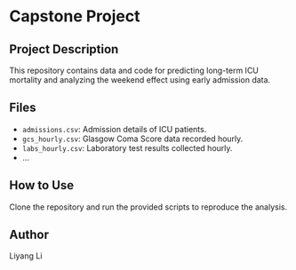 # Capstone Project

## Project Description
This repository contains data and code for predicting long-term ICU mortality and analyzing the weekend effect using early admission data.

## Files
- `admissions.csv`: Admission details of ICU patients.
- `gcs_hourly.csv`: Glasgow Coma Score data recorded hourly.
- `labs_hourly.csv`: Laboratory test results collected hourly.
- ...

## How to Use
Clone the repository and run the provided scripts to reproduce the analysis.

## Author
Liyang Li
